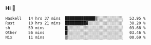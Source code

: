 ### Hi 👋

<!--START_SECTION:waka-->

```txt
Haskell   14 hrs 37 mins  █████████████▒░░░░░░░░░░░   53.95 %
Rust      10 hrs 21 mins  █████████▓░░░░░░░░░░░░░░░   38.20 %
sh        59 mins         █░░░░░░░░░░░░░░░░░░░░░░░░   03.68 %
Other     56 mins         █░░░░░░░░░░░░░░░░░░░░░░░░   03.46 %
Nix       11 mins         ▒░░░░░░░░░░░░░░░░░░░░░░░░   00.69 %
```

<!--END_SECTION:waka-->
